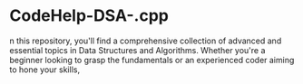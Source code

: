 # CodeHelp-DSA-.cpp
n this repository, you'll find a comprehensive collection of advanced and essential topics in Data Structures and Algorithms. Whether you're a beginner looking to grasp the fundamentals or an experienced coder aiming to hone your skills, 
